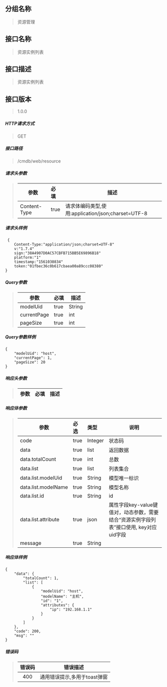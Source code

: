 ## 分组名称
> 资源管理

## 接口名称
> 资源实例列表

## 接口描述
> 资源实例列表

## 接口版本

> 1.0.0

##### HTTP请求方式

> GET

##### 接口路径
> /cmdb/web/resource

##### 请求头参数
> | 参数       | 必填 | 描述            |
> | ---------- | :--- |  --------------- |
> | Content-Type |true|请求体编码类型,使用:application/json;charset=UTF-8|

##### 请求头样例
```
 {
    Content-Type:"application/json;charset=UTF-8"
    v:"1.7.4"
    sign:"38A4907D0AC57CBFB715BB5E69896B18"
    platform:"1"
    timestamp:"1561030834"
    token:"01fbec36c0b617cbaea00a89ccc08380"
}
```

##### Query参数
> | 参数       | 必填 | 描述            |
> | ---------- | :--- |  --------------- |
> | modelUid |true|String|模型唯一标识|
> | currentPage |true|int|当前页数|
> | pageSize |true|int|每页大小|


##### Query参数样例
```
{
    "modelUid": "host",
    "currentPage": 1,
    "pageSize": 20
}
```

##### 响应头参数
> | 参数       | 必填 | 描述            |
> | ---------- | :--- |  --------------- |

##### 响应体参数
> | 参数       | 必选 | 类型 | 说明            |
> | ---------- | :--- | :--- | --------------- |
> | code |true|Integer|状态码|
> | data |true|list|返回数据|
> | data.totalCount |true|int|总数|
> | data.list |true|list|列表集合|
> | data.list.modelUid |true|String|模型唯一标识|
> | data.list.modelName |true|String|模型名称|
> | data.list.id |true|String|id|
> | data.list.attribute |true|json|属性字段key-value键值对，动态参数，需要结合“资源实例字段列表”接口使用, key对应uid字段|
> | message |true|String| |


##### 响应体样例
```
{
    "data": {
        "totalCount": 1,
        "list": [
            {
                "modelUid": "host",
                "modelName": "主机",
                "id": "1",
                "attributes": {
                    "ip": "192.168.1.1"
                }
            }
        ]
    },
    "code": 200,
    "msg": ""
}
```
##### 错误码
> | 错误码      |错误描述|
> | :----------: | :---------------: |
> | 400 |通用错误提示,多用于toast弹窗|